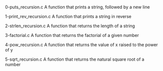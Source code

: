 0-puts_recursion.c A function that prints a string, followed by a new line

1-print_rev_recursion.c A function that prints a string in reverse

2-strlen_recursion.c A function that returns the length of a string

3-factorial.c A function that returns the factorial of a given number

4-pow_recursion.c A function that returns the value of x raised to the power of y

5-sqrt_recursion.c  A function that returns the natural square root of a number
